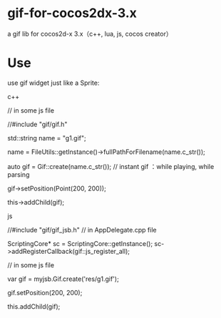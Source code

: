 # gif-for-cocos2dx-3.x
a gif lib for cocos2d-x 3.x（c++, lua, js, cocos creator）

# Use 

use gif widget just like a Sprite:

c++

// in some js file

//#include "gif/gif.h"

std::string name = "g1.gif";

name = FileUtils::getInstance()->fullPathForFilename(name.c_str());

auto gif = Gif::create(name.c_str()); // instant gif ：while playing, while parsing

gif->setPosition(Point(200, 200));

this->addChild(gif);


js

//#include "gif/gif_jsb.h" // in AppDelegate.cpp file

ScriptingCore* sc = ScriptingCore::getInstance();
sc->addRegisterCallback(gif::js_register_all);

// in some js file

var gif = myjsb.Gif.create('res/g1.gif');

gif.setPosition(200, 200);

this.addChild(gif);